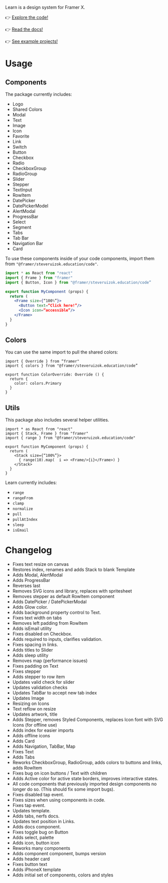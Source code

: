 Learn is a design system for Framer X.

👉 [Explore the code!](https://github.com/framer/framer-education/tree/master/Learn/learn.framerfx)

👉 [Read the docs!](https://github.com/framer/framer-education/wiki)

👉 [See example projects!](https://github.com/framer/framer-education/tree/master/Projects)

# Usage

## Components 

The package currently includes:

- Logo
- Shared Colors
- Modal
- Text
- Image
- Icon
- Favorite
- Link
- Switch
- Button
- Checkbox
- Radio
- CheckboxGroup
- RadioGroup
- Slider
- Stepper
- TextInput
- RowItem
- DatePicker
- DatePickerModel
- AlertModal
- ProgressBar
- Select
- Segment
- Tabs
- Tab Bar
- Navigation Bar
- Card

To use these components inside of your code components, import them from `"@framer/steveruizok.education/code"`.

```jsx
import * as React from "react"
import { Frame } from "framer"
import { Button, Icon } from "@framer/steveruizok.education/code”

export function MyComponent (props) {
  return (
    <Frame size={“100%”}>
      <Button text=“Click here!”/>
      <Icon icon=“accessible”/>
    </Frame>
  }
}
```

## Colors

You can use the same import to pull the shared colors:

```tsx
import { Override } from “framer"
import { colors } from "@framer/steveruizok.education/code”

export function ColorOverride: Override () {
  return {
    color: colors.Primary
  }
}
```

## Utils

This package also includes several helper utilities.

```tsx
import * as React from "react"
import { Stack, Frame } from "framer"
import { range } from "@framer/steveruizok.education/code"

export function MyComponent (props) {
  return (
    <Stack size={“100%”}>
      { range(10).map(  i => <Frame/>{i}</Frame>) }
    </Stack>
  }
}
```

Learn currently includes:

* `range`
* `rangeFrom`
* `clamp`
* `normalize`
* `pull`
* `pullAtIndex`
* `sleep`
* `isEmail`
 
# Changelog

- Fixes text resize on canvas
- Restores index, renames and adds Stack to blank Template
- Adds Modal, AlertModal
- Adds ProgressBar
- Reverses last
- Removes SVG icons and library, replaces with spritesheet
- Removes stepper as default RowItem component
- Adds DatePicker / DatePickerModal
- Adds Glow color.
- Adds background property control to Text.
- Fixes text width on tabs
- Removes left padding from RowItem
- Adds isEmail utility
- Fixes disabled on Checkbox.
- Adds required to inputs, clarifies validation.
- Fixes spacing in links.
- Adds titles to Slider
- Adds sleep utility
- Removes map (performance issues)
- Fixes padding on Text
- Fixes stepper
- Adds stepper to row item
- Updates valid check for slider
- Updates validation checks
- Updates TabBar to accept new tab index
- Updates Image
- Resizing on Icons
- Text reflow on resize
- Updates artwork, title
- Adds Stepper, removes Styled Components, replaces Icon font with SVG Icons (for offline use)
- Adds index for easier imports
- Adds offline icons
- Adds Card
- Adds Navigation, TabBar, Map
- Fixes Text
- Adds Tabs
- Reworks CheckboxGroup, RadioGroup, adds colors to buttons and links, adds RowItem
- Fixes bug on icon buttons / Text with children
- Adds Active color for active state borders, improves interactive states. 
- All code components that previously imported design components no longer do so. (This should fix some import bugs).
- Fixes disabled tap event.
- Fixes sizes when using components in code.
- Fixes tap event.
- Updates template.
- Adds tabs, nerfs docs.
- Updates text position in Links.
- Adds docs component.
- Fixes toggle bug on Button
- Adds select, palette
- Adds icon, button icon
- Reworks many components
- Adds component component, bumps version
- Adds header card
- Fixes button text
- Adds iPhoneX template
- Adds initial set of components, colors and styles